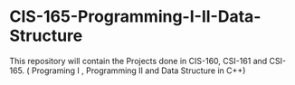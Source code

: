# CIS-165-Programming-I-II-Data-Structure
This repository will contain the Projects done in CIS-160, CSI-161 and CSI-165. ( Programing I , Programming II and Data Structure in C++) 
